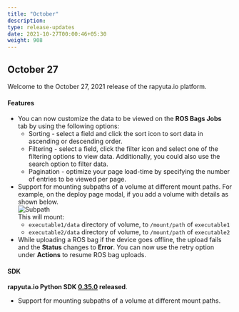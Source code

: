 ```yaml
---
title: "October"
description:
type: release-updates
date: 2021-10-27T00:00:46+05:30
weight: 908
---
```


## October 27 

Welcome to the October 27, 2021 release of the rapyuta.io platform.
 
#### Features

* You can now customize the data to be viewed on the **ROS Bags Jobs** tab by using the following options:
     * Sorting - select a field and click the sort icon to sort data in ascending 
    or descending order.
    * Filtering - select a field, click the filter icon and select one of the filtering options to view data. Additionally, you could also use the search option to filter data.
    * Pagination - optimize your page load-time by specifying the number of entries to be viewed per page. 
* Support for mounting subpaths of a volume at different mount paths. For example, on the deploy page modal, if you add a volume with details as shown below.  
![Subpath](/images/updates/subpath.png)  
This will mount:  
    * `executable1/data` directory of volume, to `/mount/path` of `executable1`  
    *  `executable2/data` directory of volume, to `/mount/path` of `executable2`
* While uploading a ROS bag if the device goes offline, the upload fails and the **Status** changes to  **Error**. You can now use the retry option under **Actions** to resume ROS bag uploads.

#### SDK
 
**rapyuta.io Python SDK [0.35.0](/3_how-tos/35_tooling_and_debugging/rapyuta-io-python-sdk/#installation) released**.
* Support for mounting subpaths of a volume at different mount paths.

